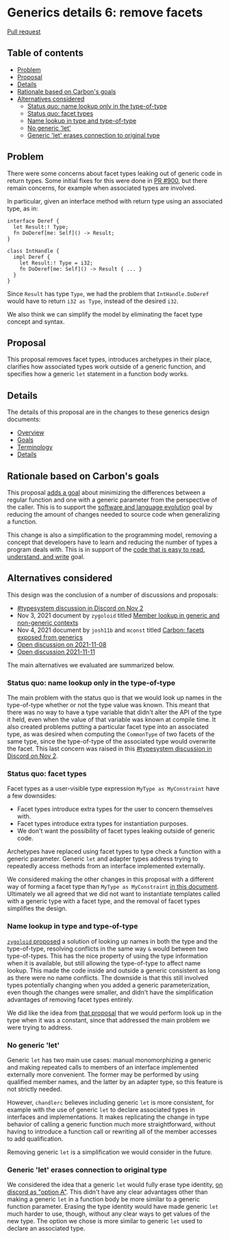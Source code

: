 # Generics details 6: remove facets

<!--
Part of the Carbon Language project, under the Apache License v2.0 with LLVM
Exceptions. See /LICENSE for license information.
SPDX-License-Identifier: Apache-2.0 WITH LLVM-exception
-->

[Pull request](https://github.com/carbon-language/carbon-lang/pull/950)

<!-- toc -->

## Table of contents

-   [Problem](#problem)
-   [Proposal](#proposal)
-   [Details](#details)
-   [Rationale based on Carbon's goals](#rationale-based-on-carbons-goals)
-   [Alternatives considered](#alternatives-considered)
    -   [Status quo: name lookup only in the type-of-type](#status-quo-name-lookup-only-in-the-type-of-type)
    -   [Status quo: facet types](#status-quo-facet-types)
    -   [Name lookup in type and type-of-type](#name-lookup-in-type-and-type-of-type)
    -   [No generic 'let'](#no-generic-let)
    -   [Generic 'let' erases connection to original type](#generic-let-erases-connection-to-original-type)

<!-- tocstop -->

## Problem

There were some concerns about facet types leaking out of generic code in return
types. Some initial fixes for this were done in
[PR #900](https://github.com/carbon-language/carbon-lang/pull/900), but there
remain concerns, for example when associated types are involved.

In particular, given an interface method with return type using an associated
type, as in:

```
interface Deref {
  let Result:! Type;
  fn DoDeref[me: Self]() -> Result;
}

class IntHandle {
  impl Deref {
    let Result:! Type = i32;
    fn DoDeref[me: Self]() -> Result { ... }
  }
}
```

Since `Result` has type `Type`, we had the problem that `IntHandle.DoDeref`
would have to return `i32 as Type`, instead of the desired `i32`.

We also think we can simplify the model by eliminating the facet type concept
and syntax.

## Proposal

This proposal removes facet types, introduces archetypes in their place,
clarifies how associated types work outside of a generic function, and specifies
how a generic `let` statement in a function body works.

## Details

The details of this proposal are in the changes to these generics design
documents:

-   [Overview](/docs/design/generics/overview.md)
-   [Goals](/docs/design/generics/goals.md)
-   [Terminology](/docs/design/generics/terminology.md)
-   [Details](/docs/design/generics/details.md)

## Rationale based on Carbon's goals

This proposal
[adds a goal](/docs/design/generics/goals.md#path-from-regular-functions) about
minimizing the differences between a regular function and one with a generic
parameter from the perspective of the caller. This is to support the
[software and language evolution](/docs/project/goals.md#software-and-language-evolution)
goal by reducing the amount of changes needed to source code when generalizing a
function.

This change is also a simplification to the programming model, removing a
concept that developers have to learn and reducing the number of types a program
deals with. This is in support of the
[code that is easy to read, understand, and write](/docs/project/goals.md#code-that-is-easy-to-read-understand-and-write)
goal.

## Alternatives considered

This design was the conclusion of a number of discussions and proposals:

-   [#typesystem discussion in Discord on Nov 2](https://discord.com/channels/655572317891461132/708431657849585705/905248525028323368)
-   Nov 3, 2021 document by `zygoloid` titled
    [Member lookup in generic and non-generic contexts](https://docs.google.com/document/d/1-vw39x5YARpUZ0uD2xmKepLEKG7_u122CUJ67hNz3hk/edit#)
-   Nov 4, 2021 document by `josh11b` and `mconst` titled
    [Carbon: facets exposed from generics](https://docs.google.com/document/d/1C1eIzd6JY0ooE1rDjW1vx7e3i7sgGugCA9bPMRhwWM0/edit#)
-   [Open discussion on 2021-11-08](https://docs.google.com/document/d/105GsfmxOwcZ_iHkCXFnALB7e-_R3IgMpGKfeT84h1mc/edit?resourcekey=0-h3uVHObsJwChVg1MdaWfKQ#heading=h.ec285oam2okw)
-   [Open discussion 2021-11-11](https://docs.google.com/document/d/105GsfmxOwcZ_iHkCXFnALB7e-_R3IgMpGKfeT84h1mc/edit?resourcekey=0-h3uVHObsJwChVg1MdaWfKQ#heading=h.8vuatm82d1mk)

The main alternatives we evaluated are summarized below.

### Status quo: name lookup only in the type-of-type

The main problem with the status quo is that we would look up names in the
type-of-type whether or not the type value was known. This meant that there was
no way to have a type variable that didn't alter the API of the type it held,
even when the value of that variable was known at compile time. It also created
problems putting a particular facet type into an associated type, as was desired
when computing the `CommonType` of two facets of the same type, since the
type-of-type of the associated type would overwrite the facet. This last concern
was raised in this
[#typesystem discussion in Discord on Nov 2](https://discord.com/channels/655572317891461132/708431657849585705/905248525028323368).

### Status quo: facet types

Facet types as a user-visible type expression `MyType as MyConstraint` have a
few downsides:

-   Facet types introduce extra types for the user to concern themselves with.
-   Facet types introduce extra types for instantiation purposes.
-   We don't want the possibility of facet types leaking outside of generic
    code.

Archetypes have replaced using facet types to type check a function with a
generic parameter. Generic `let` and adapter types address trying to repeatedly
access methods from an interface implemented externally.

We considered making the other changes in this proposal with a different way of
forming a facet type than `MyType as MyConstraint`
[in this document](https://docs.google.com/document/d/1C1eIzd6JY0ooE1rDjW1vx7e3i7sgGugCA9bPMRhwWM0/edit#).
Ultimately we all agreed that we did not want to instantiate templates called
with a generic type with a facet type, and the removal of facet types simplifies
the design.

### Name lookup in type and type-of-type

[`zygoloid` proposed](https://docs.google.com/document/d/1-vw39x5YARpUZ0uD2xmKepLEKG7_u122CUJ67hNz3hk/edit#)
a solution of looking up names in both the type and the type-of-type, resolving
conflicts in the same way `&` would between two type-of-types. This has the nice
property of using the type information when it is available, but still allowing
the type-of-type to affect name lookup. This made the code inside and outside a
generic consistent as long as there were no name conflicts. The downside is that
this still involved types potentially changing when you added a generic
parameterization, even though the changes were smaller, and didn't have the
simplification advantages of removing facet types entirely.

We did like the idea from
[that proposal](https://docs.google.com/document/d/1-vw39x5YARpUZ0uD2xmKepLEKG7_u122CUJ67hNz3hk/edit#)
that we would perform look up in the type when it was a constant, since that
addressed the main problem we were trying to address.

### No generic 'let'

Generic `let` has two main use cases: manual monomorphizing a generic and making
repeated calls to members of an interface implemented externally more
convenient. The former may be performed by using qualified member names, and the
latter by an adapter type, so this feature is not strictly needed.

However, `chandlerc` believes including generic `let` is more consistent, for
example with the use of generic `let` to declare associated types in interfaces
and implementations. It makes replicating the change in type behavior of calling
a generic function much more straightforward, without having to introduce a
function call or rewriting all of the member accesses to add qualification.

Removing generic `let` is a simplification we would consider in the future.

### Generic 'let' erases connection to original type

We considered the idea that a generic `let` would fully erase type identity,
[on discord as "option A"](https://discord.com/channels/655572317891461132/708431657849585705/908834806551445554).
This didn't have any clear advantages other than making a generic `let` in a
function body be more similar to a generic function parameter. Erasing the type
identity would have made generic `let` much harder to use, though, without any
clear ways to get values of the new type. The option we chose is more similar to
generic `let` used to declare an associated type.
